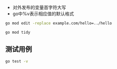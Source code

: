 * 对外发布的变量首字符大写
* go中%v表示相应值的默认格式

```bash
go mod edit -replace example.com/hello=../hello
```
```bash
go mod tidy
```

## 测试用例

```bash
go test -v
```